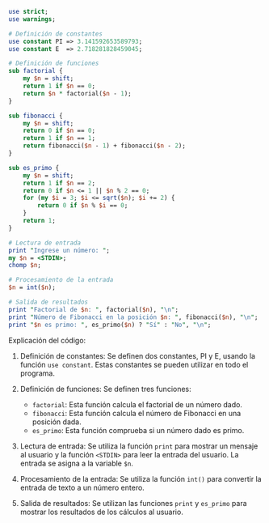 ```perl
use strict;
use warnings;

# Definición de constantes
use constant PI => 3.141592653589793;
use constant E  => 2.718281828459045;

# Definición de funciones
sub factorial {
    my $n = shift;
    return 1 if $n == 0;
    return $n * factorial($n - 1);
}

sub fibonacci {
    my $n = shift;
    return 0 if $n == 0;
    return 1 if $n == 1;
    return fibonacci($n - 1) + fibonacci($n - 2);
}

sub es_primo {
    my $n = shift;
    return 1 if $n == 2;
    return 0 if $n <= 1 || $n % 2 == 0;
    for (my $i = 3; $i <= sqrt($n); $i += 2) {
        return 0 if $n % $i == 0;
    }
    return 1;
}

# Lectura de entrada
print "Ingrese un número: ";
my $n = <STDIN>;
chomp $n;

# Procesamiento de la entrada
$n = int($n);

# Salida de resultados
print "Factorial de $n: ", factorial($n), "\n";
print "Número de Fibonacci en la posición $n: ", fibonacci($n), "\n";
print "$n es primo: ", es_primo($n) ? "Sí" : "No", "\n";
```

Explicación del código:

1. Definición de constantes: Se definen dos constantes, PI y E, usando la función `use constant`. Estas constantes se pueden utilizar en todo el programa.

2. Definición de funciones: Se definen tres funciones:

    * `factorial`: Esta función calcula el factorial de un número dado.
    * `fibonacci`: Esta función calcula el número de Fibonacci en una posición dada.
    * `es_primo`: Esta función comprueba si un número dado es primo.

3. Lectura de entrada: Se utiliza la función `print` para mostrar un mensaje al usuario y la función `<STDIN>` para leer la entrada del usuario. La entrada se asigna a la variable `$n`.

4. Procesamiento de la entrada: Se utiliza la función `int()` para convertir la entrada de texto a un número entero.

5. Salida de resultados: Se utilizan las funciones `print` y `es_primo` para mostrar los resultados de los cálculos al usuario.